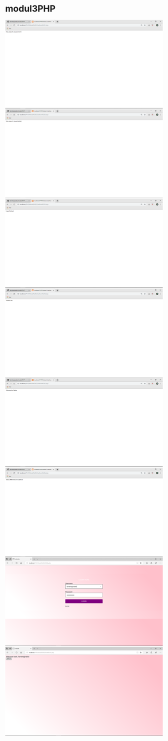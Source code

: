 # modul3PHP
![ALT TEXT](https://github.com/farrelreginaldo/modul3PHP/blob/master/Modul%203/SS/Screenshot%20(149).png?raw=true)
![ALT TEXT](https://github.com/farrelreginaldo/modul3PHP/blob/master/Modul%203/SS/Screenshot%20(150).png?raw=true)
![ALT TEXT](https://github.com/farrelreginaldo/modul3PHP/blob/master/Modul%203/SS/Screenshot%20(151).png?raw=true)
![ALT TEXT](https://github.com/farrelreginaldo/modul3PHP/blob/master/Modul%203/SS/Screenshot%20(152).png?raw=true)
![ALT TEXT](https://github.com/farrelreginaldo/modul3PHP/blob/master/Modul%203/SS/Screenshot%20(153).png?raw=true)
![ALT TEXT](https://github.com/farrelreginaldo/modul3PHP/blob/master/Modul%203/SS/Screenshot%20(154).png?raw=true)
![ALT TEXT](https://github.com/farrelreginaldo/modul3PHP/blob/master/Modul%203/SS/Screenshot%20(155).png?raw=true)
![ALT TEXT](https://github.com/farrelreginaldo/modul3PHP/blob/master/Modul%203/SS/Screenshot%20(156).png?raw=true)
